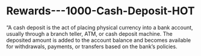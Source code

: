 # Rewards---1000-Cash-Deposit-HOT
“A cash deposit is the act of placing physical currency into a bank account, usually through a branch teller, ATM, or cash deposit machine. The deposited amount is added to the account balance and becomes available for withdrawals, payments, or transfers based on the bank’s policies. 
